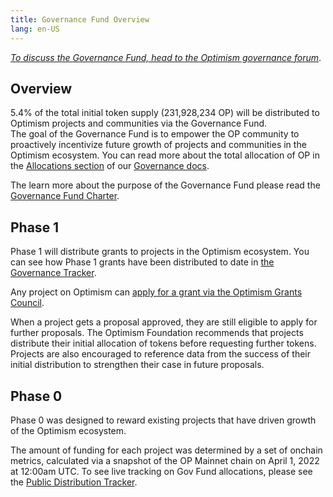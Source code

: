 ```yaml
---
title: Governance Fund Overview
lang: en-US
---
```


*[To discuss the Governance Fund, head to the Optimism governance forum](https://gov.optimism.io/t/governance-fund-discussion-thread/213)*.





## Overview

5.4% of the total initial token supply (231,928,234 OP) will be distributed to Optimism projects and communities via the Governance Fund.  
The goal of the Governance Fund is to empower the OP community to proactively incentivize future growth of projects and communities in the Optimism ecosystem. 
You can read more about the total allocation of OP in the [Allocations section](./allocations.md) of our [Governance docs](./README.md). 

The learn more about the purpose of the Governance Fund please read the [Governance Fund Charter](https://gov.optimism.io/t/governance-fund-charter/3944).  


## Phase 1

Phase 1 will distribute grants to projects in the Optimism ecosystem. 
You can see how Phase 1 grants have been distributed to date in [the Governance Tracker](https://docs.google.com/spreadsheets/d/1eaHOlWB34ij1KGsXdaNyTQg4tt1Pu2JurJsElBb6a8k/edit#gid=0). 

Any project on Optimism can [apply for a grant via the Optimism Grants Council](https://foul-porch-0eb.notion.site/Optimism-Grants-Council-090bb648d1854136b9630c608da7a8bc). 

When a project gets a proposal approved, they are still eligible to apply for further proposals. 
The Optimism Foundation recommends that projects distribute their initial allocation of tokens before requesting further tokens. 
Projects are also encouraged to reference data from the success of their initial distribution to strengthen their case in future proposals.


## Phase 0

Phase 0 was designed to reward existing projects that have driven growth of the Optimism ecosystem. 

The amount of funding for each project was determined by a set of onchain metrics, calculated via a snapshot of the OP Mainnet chain on April 1, 2022 at 12:00am UTC.
To see live tracking on Gov Fund allocations, please see the [Public Distribution Tracker](https://docs.google.com/spreadsheets/d/1eaHOlWB34ij1KGsXdaNyTQg4tt1Pu2JurJsElBb6a8k/edit#gid=0).

